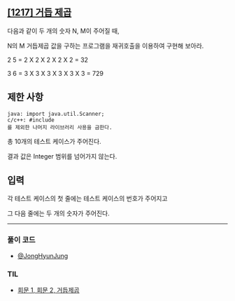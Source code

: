 ## [[1217] 거듭 제곱](https://swexpertacademy.com/main/code/problem/problemDetail.do?contestProbId=AV14P0c6AAUCFAYi)

다음과 같이 두 개의 숫자 N, M이 주어질 때, 

N의 M 거듭제곱 값을 구하는 프로그램을 재귀호출을 이용하여 구현해 보아라.


2 5 = 2 X 2 X 2 X 2 X 2 = 32

3 6 = 3 X 3 X 3 X 3 X 3 X 3 = 729

## 제한 사항

```
java: import java.util.Scanner; 
c/c++: #include 
를 제외한 나머지 라이브러리 사용을 금한다.
```

총 10개의 테스트 케이스가 주어진다.

결과 값은 Integer 범위를 넘어가지 않는다.

## 입력

각 테스트 케이스의 첫 줄에는 테스트 케이스의 번호가 주어지고 

그 다음 줄에는 두 개의 숫자가 주어진다.

***

### 풀이 코드

- [@JongHyunJung](https://github.com/viaunixue/algorithm-study/blob/main/sw-expert-academy/1217/jjh.py)

### TIL

* [회문 1, 회문 2, 거듭제곱](https://almond0115.tistory.com/entry/SWEA-회문-1-회문-2-거듭제곱)